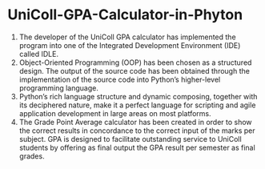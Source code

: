 # UniColl-GPA-Calculator-in-Phyton
1. The developer of the UniColl GPA calculator has implemented the program into one of the  Integrated Development Environment (IDE) called IDLE. 
2. Object-Oriented Programming (OOP) has been chosen as a structured design. The output of the source code has been obtained through the implementation of the source code into Python’s higher-level programming language.
3. Python’s rich language structure and dynamic composing, together with its deciphered nature, make it a perfect language for scripting and agile application development in large areas on most platforms. 
4. The Grade Point Average calculator has been created in order to show the correct results in concordance to the correct input of the marks per subject. GPA is designed to facilitate outstanding service to UniColl students by offering as final output the GPA result per semester as final grades.

